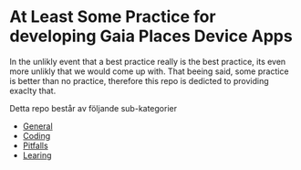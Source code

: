 # At Least Some Practice for developing Gaia Places Device Apps

In the unlikly event that a best practice really is the best practice, its even more unlikly that we would come up with. That beeing said, some practice is better than no practice, therefore this repo is dedicted to providing exaclty that.

Detta repo består av följande sub-kategorier

* [General](https://github.com/figursagsmats/ALSP-Gaia-Places-App-Development/blob/master/general/README.md)
* [Coding](https://github.com/figursagsmats/ALSP-Gaia-Places-App-Development/blob/master/coding/README.md)
* [Pitfalls](https://github.com/figursagsmats/ALSP-Gaia-Places-App-Development/blob/master/pitfalls/README.md)
* [Learing](https://github.com/figursagsmats/ALSP-Gaia-Places-App-Development/blob/master/learning/README.md)

